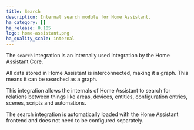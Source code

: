 ```yaml
---
title: Search
description: Internal search module for Home Assistant.
ha_category: []
ha_release: 0.105
logo: home-assistant.png
ha_quality_scale: internal
---
```


The `search` integration is an internally used integration by the
Home Assistant Core.

All data stored in Home Assistant is interconnected, making it a graph.
This means it can be searched as a graph.

This integration allows the internals of Home Assistant to search for
relations between things like areas, devices, entities, configuration entries,
scenes, scripts and automations.

The search integration is automatically loaded with the Home Assistant frontend
and does not need to be configured separately.

